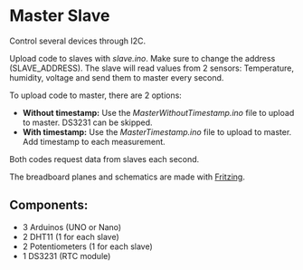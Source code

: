 # Master Slave

Control several devices through I2C.

Upload code to slaves with *slave.ino*. Make sure to change the address (SLAVE_ADDRESS). The slave will read values from 2 sensors: Temperature, humidity, voltage and send them to master every second.

To upload code to master, there are 2 options:
* **Without timestamp:** Use the *MasterWithoutTimestamp.ino* file to upload to master. DS3231 can be skipped.
* **With timestamp:** Use the *MasterTimestamp.ino* file to upload to master. Add timestamp to each measurement.

Both codes request data from slaves each second.

The breadboard  planes and schematics are made with [Fritzing](https://fritzing.org/).

## Components:

* 3 Arduinos (UNO or Nano)
* 2 DHT11 (1 for each slave)
* 2 Potentiometers (1 for each slave)
* 1 DS3231 (RTC module)
